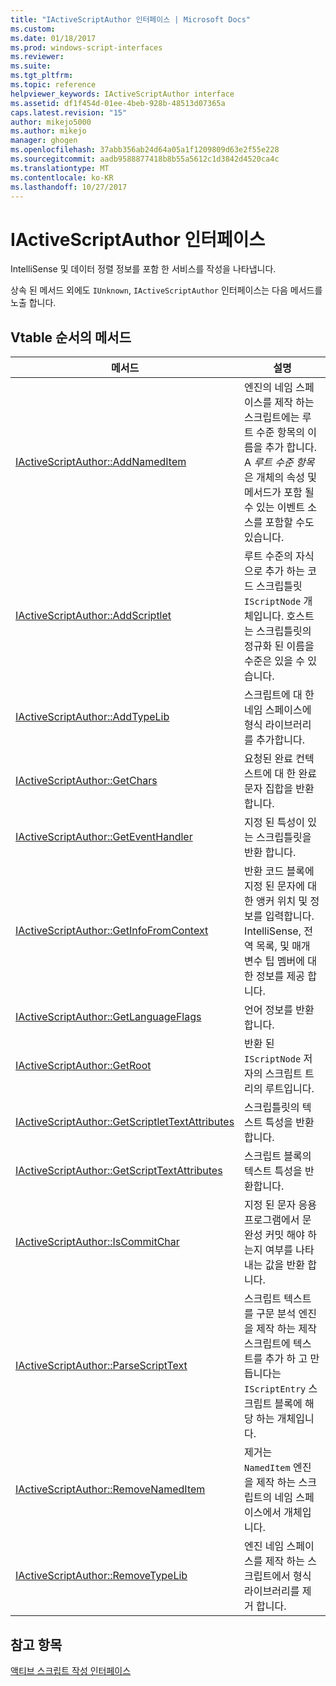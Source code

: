 ```yaml
---
title: "IActiveScriptAuthor 인터페이스 | Microsoft Docs"
ms.custom: 
ms.date: 01/18/2017
ms.prod: windows-script-interfaces
ms.reviewer: 
ms.suite: 
ms.tgt_pltfrm: 
ms.topic: reference
helpviewer_keywords: IActiveScriptAuthor interface
ms.assetid: df1f454d-01ee-4beb-928b-48513d07365a
caps.latest.revision: "15"
author: mikejo5000
ms.author: mikejo
manager: ghogen
ms.openlocfilehash: 37abb356ab24d64a05a1f1209809d63e2f55e228
ms.sourcegitcommit: aadb9588877418b8b55a5612c1d3842d4520ca4c
ms.translationtype: MT
ms.contentlocale: ko-KR
ms.lasthandoff: 10/27/2017
---
```

# <a name="iactivescriptauthor-interface"></a>IActiveScriptAuthor 인터페이스
IntelliSense 및 데이터 정렬 정보를 포함 한 서비스를 작성을 나타냅니다.  
  
 상속 된 메서드 외에도 `IUnknown`, `IActiveScriptAuthor` 인터페이스는 다음 메서드를 노출 합니다.  
  
## <a name="methods-in-vtable-order"></a>Vtable 순서의 메서드  
  
|메서드|설명|  
|------------|-----------------|  
|[IActiveScriptAuthor::AddNamedItem](../../winscript/reference/iactivescriptauthor-addnameditem.md)|엔진의 네임 스페이스를 제작 하는 스크립트에는 루트 수준 항목의 이름을 추가 합니다. A *루트 수준 항목* 은 개체의 속성 및 메서드가 포함 될 수 있는 이벤트 소스를 포함할 수도 있습니다.|  
|[IActiveScriptAuthor::AddScriptlet](../../winscript/reference/iactivescriptauthor-addscriptlet.md)|루트 수준의 자식으로 추가 하는 코드 스크립틀릿 `IScriptNode` 개체입니다. 호스트는 스크립틀릿의 정규화 된 이름을 수준은 있을 수 있습니다.|  
|[IActiveScriptAuthor::AddTypeLib](../../winscript/reference/iactivescriptauthor-addtypelib.md)|스크립트에 대 한 네임 스페이스에 형식 라이브러리를 추가합니다.|  
|[IActiveScriptAuthor::GetChars](../../winscript/reference/iactivescriptauthor-getchars.md)|요청된 완료 컨텍스트에 대 한 완료 문자 집합을 반환합니다.|  
|[IActiveScriptAuthor::GetEventHandler](../../winscript/reference/iactivescriptauthor-geteventhandler.md)|지정 된 특성이 있는 스크립틀릿을 반환 합니다.|  
|[IActiveScriptAuthor::GetInfoFromContext](../../winscript/reference/iactivescriptauthor-getinfofromcontext.md)|반환 코드 블록에 지정 된 문자에 대 한 앵커 위치 및 정보를 입력합니다. IntelliSense, 전역 목록, 및 매개 변수 팁 멤버에 대 한 정보를 제공 합니다.|  
|[IActiveScriptAuthor::GetLanguageFlags](../../winscript/reference/iactivescriptauthor-getlanguageflags.md)|언어 정보를 반환합니다.|  
|[IActiveScriptAuthor::GetRoot](../../winscript/reference/iactivescriptauthor-getroot.md)|반환 된 `IScriptNode` 저자의 스크립트 트리의 루트입니다.|  
|[IActiveScriptAuthor::GetScriptletTextAttributes](../../winscript/reference/iactivescriptauthor-getscriptlettextattributes.md)|스크립틀릿의 텍스트 특성을 반환 합니다.|  
|[IActiveScriptAuthor::GetScriptTextAttributes](../../winscript/reference/iactivescriptauthor-getscripttextattributes.md)|스크립트 블록의 텍스트 특성을 반환합니다.|  
|[IActiveScriptAuthor::IsCommitChar](../../winscript/reference/iactivescriptauthor-iscommitchar.md)|지정 된 문자 응용 프로그램에서 문 완성 커밋 해야 하는지 여부를 나타내는 값을 반환 합니다.|  
|[IActiveScriptAuthor::ParseScriptText](../../winscript/reference/iactivescriptauthor-parsescripttext.md)|스크립트 텍스트를 구문 분석 엔진을 제작 하는 제작 스크립트에 텍스트를 추가 하 고 만듭니다는 `IScriptEntry` 스크립트 블록에 해당 하는 개체입니다.|  
|[IActiveScriptAuthor::RemoveNamedItem](../../winscript/reference/iactivescriptauthor-removenameditem.md)|제거는 `NamedItem` 엔진을 제작 하는 스크립트의 네임 스페이스에서 개체입니다.|  
|[IActiveScriptAuthor::RemoveTypeLib](../../winscript/reference/iactivescriptauthor-removetypelib.md)|엔진 네임 스페이스를 제작 하는 스크립트에서 형식 라이브러리를 제거 합니다.|  
  
## <a name="see-also"></a>참고 항목  
 [액티브 스크립트 작성 인터페이스](../../winscript/reference/active-script-authoring-interfaces.md)